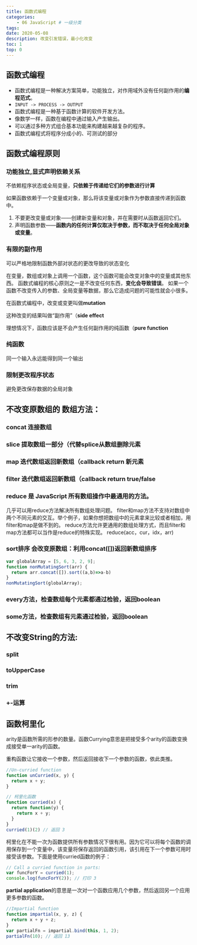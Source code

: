 ```yaml
---
title: 函数式编程
categories:
    - 06 JavaScript # 一级分类
tags:
date: 2020-05-08
description: 改变引发错误，最小化改变
toc: 1
top: 0
---
```


## 函数式编程

- 函数式编程是一种解决方案简单，功能独立，对作用域外没有任何副作用的**编程范式**。
- `INPUT -> PROCESS -> OUTPUT`
- 函数式编程是一种基于函数计算的软件开发方法。
- 像数学一样，函数在编程中通过输入产生输出。
- 可以通过多种方式组合基本功能来构建越来越复杂的程序。
- 函数式编程式将程序分成小的、可测试的部分

## 函数式编程原则

### 功能独立,显式声明依赖关系

不依赖程序状态或全局变量，**只依赖于传递给它们的参数进行计算**

如果函数依赖于一个变量或对象，那么将该变量或对象作为参数直接传递到函数中。

1. 不要更改变量或对象——创建新变量和对象，并在需要时从函数返回它们。
2. 声明函数参数——**函数内的任何计算仅取决于参数，而不取决于任何全局对象或变量**。

### 有限的副作用

可以严格地限制函数外部对状态的更改导致的状态变化

在变量，数组或对象上调用一个函数，这个函数可能会改变对象中的变量或其他东西。
函数式编程的核心原则之一是不改变任何东西，**变化会导致错误**。
如果一个函数不改变传入的参数、全局变量等数据，那么它造成问题的可能性就会小很多。

在函数式编程中，改变或变更叫做**mutation**

这种改变的结果叫做“副作用”（**side effect**

理想情况下，函数应该是不会产生任何副作用的纯函数（**pure function**

### 纯函数

同一个输入永远能得到同一个输出

### 限制更改程序状态

避免更改保存数据的全局对象

## 不改变原数组的 数组方法：

### concat 连接数组

### slice 提取数组一部分（代替splice从数组删除元素

### map 迭代数组返回新数组（callback return 新元素

### filter 迭代数组返回新数组（callback return true/false

### reduce 是 JavaScript 所有数组操作中最通用的方法。

几乎可以用reduce方法解决所有数组处理问题。
filter和map方法不支持对数组中两个不同元素的交互。举个例子，如果你想把数组中的元素拿来比较或者相加，用filter和map是做不到的。
reduce方法允许更通用的数组处理方式，而且filter和map方法都可以当作是reduce的特殊实现。
reduce(acc，cur，idx，arr)

### sort排序 会改变原数组：利用concat([])返回新数组排序

```jsx
var globalArray = [5, 6, 3, 2, 9];
function nonMutatingSort(arr) {
  return arr.concat([]).sort((a,b)=>a-b)
}
nonMutatingSort(globalArray);
```

### every方法，检查数组每个元素都通过检验，返回boolean

### some方法，检查数组有元素通过检验，返回boolean

## 不改变String的方法:

### split

### toUpperCase

### trim

### +-运算

## 函数柯里化

arity是函数所需的形参的数量。函数Currying意思是把接受多个arity的函数变换成接受单一arity的函数。

重构函数让它接收一个参数，然后返回接收下一个参数的函数，依此类推。

```jsx
//Un-curried function
function unCurried(x, y) {
  return x + y;
}

// 柯里化函数
function curried(x) {
  return function(y) {
    return x + y;
  }
}
curried(1)(2) // 返回 3
```

柯里化在不能一次为函数提供所有参数情况下很有用。因为它可以将每个函数的调用保存到一个变量中，该变量将保存返回的函数引用，该引用在下一个参数可用时接受该参数。下面是使用curried函数的例子：

```jsx
// Call a curried function in parts:
var funcForY = curried(1);
console.log(funcForY(2)); // 打印 3
```

**partial application**的意思是一次对一个函数应用几个参数，然后返回另一个应用更多参数的函数。

```jsx
//Impartial function
function impartial(x, y, z) {
  return x + y + z;
}
var partialFn = impartial.bind(this, 1, 2);
partialFn(10); // 返回 13
```
